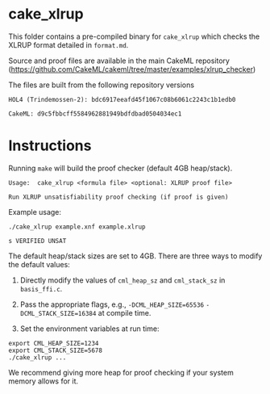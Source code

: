 # cake_xlrup

This folder contains a pre-compiled binary for `cake_xlrup` which checks the XLRUP format detailed in `format.md`.

Source and proof files are available in the main CakeML repository (https://github.com/CakeML/cakeml/tree/master/examples/xlrup_checker)

The files are built from the following repository versions

```
HOL4 (Trindemossen-2): bdc6917eeafd45f1067c08b6061c2243c1b1edb0

CakeML: d9c5fbbcff5584962881949bdfdbad0504034ec1
```

# Instructions

Running `make` will build the proof checker (default 4GB heap/stack).

```
Usage:  cake_xlrup <formula file> <optional: XLRUP proof file>

Run XLRUP unsatisfiability proof checking (if proof is given)
```

Example usage:

```
./cake_xlrup example.xnf example.xlrup 

s VERIFIED UNSAT
```

The default heap/stack sizes are set to 4GB. There are three ways to modify the default values:

1) Directly modify the values of `cml_heap_sz` and `cml_stack_sz` in `basis_ffi.c`.

2) Pass the appropriate flags, e.g., `-DCML_HEAP_SIZE=65536` `-DCML_STACK_SIZE=16384` at compile time.

3) Set the environment variables at run time:

  ```
  export CML_HEAP_SIZE=1234
  export CML_STACK_SIZE=5678
  ./cake_xlrup ... 
  ```

We recommend giving more heap for proof checking if your system memory allows for it.
